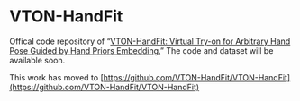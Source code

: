 # VTON-HandFit
Offical code repository of “[VTON-HandFit: Virtual Try-on for Arbitrary Hand Pose Guided by Hand Priors Embedding.](https://arxiv.org/pdf/2408.12340)” The code and dataset will be available soon.

This work has moved to [https://github.com/VTON-HandFit/VTON-HandFit](https://github.com/VTON-HandFit/VTON-HandFit)
